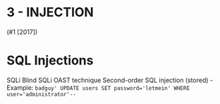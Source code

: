 # 3 - INJECTION 
(#1 [2017])



# SQL Injections
SQLi
Blind SQLi
	OAST technique
Second-order SQL injection (stored)
	-Example: `badguy' UPDATE users SET password='letmein' WHERE user='administrator'--`





	